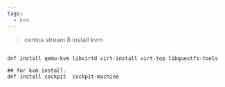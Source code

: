 ```yaml
---
tags:
  - kvm
---
```

> centos stream 8 install  kvm

```shell

dnf install qemu-kvm libvirtd virt-install virt-top libguestfs-tools

## for kvm install. 
dnf install cockpit  cockpit-machine

```


